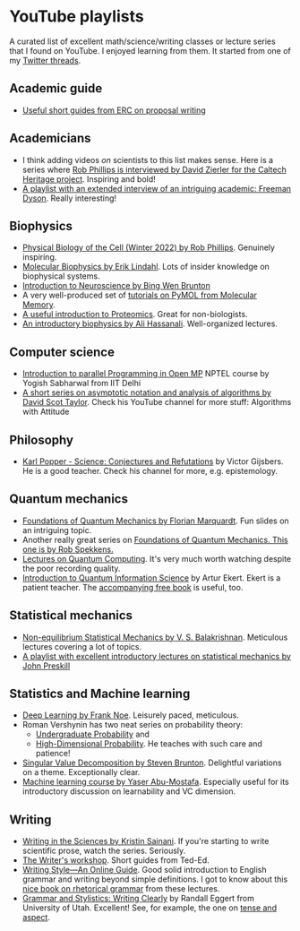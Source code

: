 # YouTube playlists

A curated list of excellent math/science/writing classes or lecture series that I found on YouTube. I enjoyed learning from them. It started from one of my [Twitter threads](https://twitter.com/arghya_dutta_/status/1662196636448182273).

## Academic guide

- [Useful short guides from ERC on proposal writing](https://www.youtube.com/playlist?list=PLtv6FnsXqnXAYRk6HCErwMxwML0ZKoMcy)

## Academicians

- I think adding videos *on* scientists to this list makes sense. Here is a series where [Rob Phillips is interviewed by David Zierler for the Caltech Heritage project](https://www.youtube.com/playlist?list=PLJpNowxCdwLUoIXuC85SVpbNYWrLmokS_). Inspiring and bold!
- [A playlist with an extended interview of an intriguing academic: Freeman Dyson](https://www.youtube.com/playlist?list=PLVV0r6CmEsFzDA6mtmKQEgWfcIu49J4nN). Really interesting!

## Biophysics

- [Physical Biology of the Cell (Winter 2022) by Rob Phillips](https://www.youtube.com/playlist?list=PLVA3Onuu1UMA49qoAoHosMTQeZjUy2OeD). Genuinely inspiring.
- [Molecular Biophysics by Erik Lindahl](https://www.youtube.com/playlist?list=PLuIpgNT2hMwRQKFy4okoNQKiJwM8li3Sz). Lots of insider knowledge on biophysical systems.
- [Introduction to Neuroscience by Bing Wen Brunton](https://www.youtube.com/playlist?list=PLqgZEQsU_8E0l1P9bKR6yKOKPMpoJ_tLR)
- A very well-produced set of [tutorials on PyMOL from Molecular Memory](https://www.youtube.com/playlist?list=PLUMhYZpMLtal_Z7to3by2ATHP-cI4ma5X).
- [A useful introduction to Proteomics](https://www.youtube.com/playlist?list=PLM15vX8cRRl9coSaCNVwcX0DHafWhMJ-M). Great for non-biologists.
- [An introductory biophysics by Ali Hassanali](https://www.youtube.com/playlist?list=PLp0hSY2uBeP_giW4Rmy9MZ_qryA_NSMTT). Well-organized lectures.

## Computer science

- [Introduction to parallel Programming in Open MP](https://www.youtube.com/playlist?list=PLJ5C_6qdAvBFMAko9JTyDJDIt1W48Sxmg) NPTEL course by Yogish Sabharwal from IIT Delhi
- [A short series on asymptotic notation and analysis of algorithms by David Scot Taylor](https://www.youtube.com/playlist?list=PLSVu1-lON6Lwr2u_VtLcAxtVAZge9sttL). Check his YouTube channel for more stuff: Algorithms with Attitude

## Philosophy

- [Karl Popper - Science: Conjectures and Refutations](https://www.youtube.com/playlist?list=PL8Nxd4OXpzqlbV-ZBu4VfKHRtThzEL7Pf) by Victor Gijsbers. He is a good teacher. Check his channel for more, e.g. epistemology.

## Quantum mechanics

- [Foundations of Quantum Mechanics by Florian Marquardt](https://www.youtube.com/playlist?list=PLemsnf33Vij6fbgJvFsm_ipMiFHxS4_kw). Fun slides on an intriguing topic.
- Another really great series on [Foundations of Quantum Mechanics. This one is by Rob Spekkens.](https://www.youtube.com/playlist?list=PLaNkJORnlhZk9TDBIFJ49iQ2_f4PBzaS5)
- [Lectures on Quantum Computing](https://www.youtube.com/playlist?list=PL4cl2VeMbE330GKLkYIE8UBrrYdp8L9mR). It's very much worth watching despite the poor recording quality.
- [Introduction to Quantum Information Science](https://www.youtube.com/playlist?list=PLkespgaZN4gmu0nWNmfMflVRqw0VPkCGH) by Artur Ekert. Ekert is a patient teacher. The [accompanying free book](https://qubit.guide/) is useful, too.

## Statistical mechanics

- [Non-equilibrium Statistical Mechanics by V. S. Balakrishnan](https://www.youtube.com/playlist?list=PL1hbqINXWn51l16bXUQEn4ZZ5jqMKzdMT). Meticulous lectures covering a lot of topics.
- [A playlist with excellent introductory lectures on statistical mechanics by John Preskill](https://www.youtube.com/playlist?list=PL0ojjrEqIyPzgJUUW76koGcSCy6OGtDRI)

## Statistics and Machine learning

- [Deep Learning by Frank Noe](https://www.youtube.com/playlist?list=PLqPI2gxxYgMKN5AVcTajQ79BTV4BiFN_0). Leisurely paced, meticulous.
- Roman Vershynin has two neat series on probability theory:
  - [Undergraduate Probability](https://www.youtube.com/playlist?list=PLPjEEUWIWhQVCnBNkMAc4xxCXSILJDJKl) and
  - [High-Dimensional Probability](https://www.youtube.com/playlist?list=PLPjEEUWIWhQV7X6dXfrVP3w0KBBLBVJ0j). He teaches with such care and patience!
- [Singular Value Decomposition by Steven Brunton](https://www.youtube.com/playlist?list=PLMrJAkhIeNNSVjnsviglFoY2nXildDCcv). Delightful variations on a theme. Exceptionally clear.
- [Machine learning course by Yaser Abu-Mostafa](https://www.youtube.com/playlist?list=PLD63A284B7615313A). Especially useful for its introductory discussion on learnability and VC dimension.

## Writing

- [Writing in the Sciences by Kristin Sainani](https://www.youtube.com/playlist?list=PLGNyy-rO8GoM7uUxVfYJbccEO8eNFfr1M). If you're starting to write scientific prose, watch the series. Seriously.
- [The Writer's workshop](https://www.youtube.com/playlist?list=PLJicmE8fK0Eib5y-bh4RVFvg492OIwpg8). Short guides from Ted-Ed.
- [Writing Style—An Online Guide](https://www.youtube.com/playlist?list=PLCE15C7599ED6147B). Good solid introduction to English grammar and writing beyond simple definitions. I got to know about this [nice book on rhetorical grammar](https://books.google.de/books/about/Rhetorical_Grammar.html?id=N9WgBwAAQBAJ&redir_esc=y) from these lectures.
- [Grammar and Stylistics: Writing Clearly](https://www.youtube.com/playlist?list=PL2SrPtYzGjMaMWrybapwijWDquLv89oNT) by Randall Eggert from University of Utah. Excellent! See, for example, the one on [tense and aspect](https://www.youtube.com/watch?v=_b39OCT-KUk&list=PL2SrPtYzGjMaMWrybapwijWDquLv89oNT&index=24).
